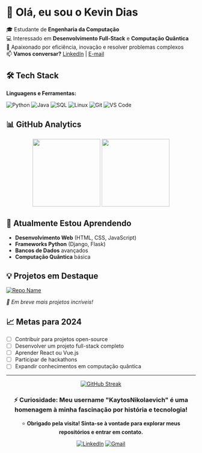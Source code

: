 # 👋 Olá, eu sou o Kevin Dias  

🎓 Estudante de **Engenharia da Computação**  
💻 Interessado em **Desenvolvimento Full-Stack** e **Computação Quântica**  
🚀 Apaixonado por eficiência, inovação e resolver problemas complexos  
📫 **Vamos conversar?** [LinkedIn](https://www.linkedin.com/in/kevin-dias-13a532222) | [E-mail](mailto:eng.kevindias@gmail.com)

## 🛠️ Tech Stack

**Linguagens e Ferramentas:**

![Python](https://img.shields.io/badge/Python-3776AB?style=for-the-badge&logo=python&logoColor=white)
![Java](https://img.shields.io/badge/Java-ED8B00?style=for-the-badge&logo=java&logoColor=white)
![SQL](https://img.shields.io/badge/SQL-4479A1?style=for-the-badge&logo=mysql&logoColor=white)
![Linux](https://img.shields.io/badge/Linux-FCC624?style=for-the-badge&logo=linux&logoColor=black)
![Git](https://img.shields.io/badge/Git-F05032?style=for-the-badge&logo=git&logoColor=white)
![VS Code](https://img.shields.io/badge/VS_Code-007ACC?style=for-the-badge&logo=visual-studio-code&logoColor=white)

## 📊 GitHub Analytics

<div align="center">
  <img height="180em" src="https://github-readme-stats.vercel.app/api?username=KaytosNikolaevich&show_icons=true&theme=tokyonight&hide_border=true" />
  <img height="180em" src="https://github-readme-stats.vercel.app/api/top-langs/?username=KaytosNikolaevich&layout=compact&theme=tokyonight&hide_border=true" />
</div>

## 🌱 Atualmente Estou Aprendendo

- **Desenvolvimento Web** (HTML, CSS, JavaScript)
- **Frameworks Python** (Django, Flask)
- **Bancos de Dados** avançados
- **Computação Quântica** básica

## 💡 Projetos em Destaque

[![Repo Name](https://github-readme-stats.vercel.app/api/pin/?username=KaytosNikolaevich&repo=seu-repositorio&theme=tokyonight)](https://github.com/KaytosNikolaevich/seu-repositorio)

*🚧 Em breve mais projetos incríveis!*

## 📈 Metas para 2024

- [ ] Contribuir para projetos open-source
- [ ] Desenvolver um projeto full-stack completo
- [ ] Aprender React ou Vue.js
- [ ] Participar de hackathons
- [ ] Expandir conhecimentos em computação quântica

---

<div align="center">
  
[![GitHub Streak](https://streak-stats.demolab.com/?user=KaytosNikolaevich&theme=tokyonight&hide_border=true)](https://git.io/streak-stats)

</div>

<div align="center">

### ⚡ **Curiosidade:** Meu username "KaytosNikolaevich" é uma homenagem à minha fascinação por história e tecnologia!

⭐ **Obrigado pela visita! Sinta-se à vontade para explorar meus repositórios e entrar em contato.**

[![LinkedIn](https://img.shields.io/badge/LinkedIn-0077B5?style=for-the-badge&logo=linkedin&logoColor=white)](https://www.linkedin.com/in/kevin-dias-13a532222)
[![Gmail](https://img.shields.io/badge/Gmail-D14836?style=for-the-badge&logo=gmail&logoColor=white)](mailto:eng.kevindias@gmail.com)

</div>
